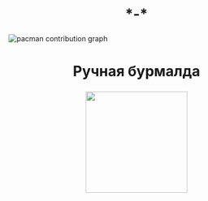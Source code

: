 <h1 align="center">*-*</h1>

###

<picture>
  <source media="(prefers-color-scheme: dark)" srcset="https://raw.githubusercontent.com/alex000132/alex000132/output/pacman-contribution-graph-dark.svg">
  <source media="(prefers-color-scheme: light)" srcset="https://raw.githubusercontent.com/alex000132/alex000132/output/pacman-contribution-graph.svg">
  <img alt="pacman contribution graph" src="https://raw.githubusercontent.com/alex000132/alex000132/output/pacman-contribution-graph.svg">
</picture>

###

<div align="center">
</div>

###

<div align="center">
</div>

###

<h1 align="center">Ручная бурмалда</h1>

###

<div align="center">
  <img height="200" src="https://otvet.imgsmail.ru/download/255019348_f30a72c98ee5df9c10c4456ebc600401_800.gif"  />
</div>

###

<p align="left"></p>

###
